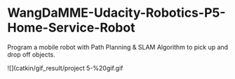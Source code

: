 # WangDaMME-Udacity-Robotics-P5-Home-Service-Robot
Program a mobile robot with Path Planning &amp; SLAM Algorithm to pick up and drop off objects.

![](catkin/gif_result/project 5-%20gif.gif
